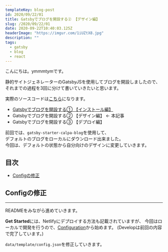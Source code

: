 ```yaml
---
templateKey: blog-post
id: 2020/09/22/01
title: Gatsbyでブログを開設する② 【デザイン編】
slug: /2020/09/22/01
date: 2020-09-22T10:40:03.125Z
headerImage: "https://imgur.com/1iUZtX8.jpg"
description: ""
tags:
  - gatsby
  - blog
  - react
---
```


こんにちは。ymmmtymです。

静的サイトジェネレーターのGatsbyJSを使用してブログを開設しましたので、  
それまでの過程を3回に分けて書いていきたいと思います。

実際のソースコードは[こちら](https://github.com/ymmmtym/blog)になります。

- [Gatsbyでブログを開設する① 【インストール編】](/2020/09/20/01)
- Gatsbyでブログを開設する② 【デザイン編】 <- 本記事
- Gatsbyでブログを開設する③ 【デプロイ編】

前回では、`gatsby-starter-calpa-blog`を使用して、  
デフォルトのブログをローカルにダウンロード出来ました。  
今回は、デフォルトの状態から自分向けのデザインに変更していきます。

## 目次

<!-- START doctoc generated TOC please keep comment here to allow auto update -->
<!-- DON'T EDIT THIS SECTION, INSTEAD RE-RUN doctoc TO UPDATE -->


- [Configの修正](#config%E3%81%AE%E4%BF%AE%E6%AD%A3)

<!-- END doctoc generated TOC please keep comment here to allow auto update -->

## Configの修正

---

READMEをみながら進めていきます。

**Get Started**には、Netlifyにデプロイする方法も記載されていますが、
今回はローカルで開発を行うので、[Configuration](https://github.com/calpa/gatsby-starter-calpa-blog#user-content-develop:~:text=browser-,Configuration)から始めます。
(Developは前回の内容で完了しています。)

`data/template/config.json`を修正していきます。
